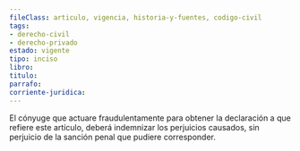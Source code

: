 ```yaml
---
fileClass: articulo, vigencia, historia-y-fuentes, codigo-civil
tags:
- derecho-civil
- derecho-privado
estado: vigente
tipo: inciso
libro:
titulo:
parrafo:
corriente-juridica:
---
```

El cónyuge que actuare fraudulentamente para obtener la declaración a que refiere este artículo, deberá indemnizar los perjuicios causados, sin perjuicio de la sanción penal que pudiere corresponder.